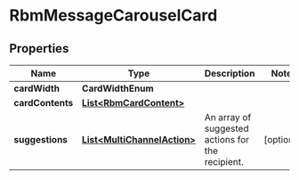 

# RbmMessageCarouselCard


## Properties

| Name | Type | Description | Notes |
|------------ | ------------- | ------------- | -------------|
|**cardWidth** | **CardWidthEnum** |  |  |
|**cardContents** | [**List&lt;RbmCardContent&gt;**](RbmCardContent.md) |  |  |
|**suggestions** | [**List&lt;MultiChannelAction&gt;**](MultiChannelAction.md) | An array of suggested actions for the recipient. |  [optional] |



